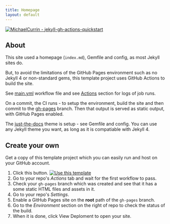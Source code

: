 ```yaml
---
title: Homepage
layout: default
---
```


[![MichaelCurrin - jekyll-gh-actions-quickstart](https://img.shields.io/static/v1?label=MichaelCurrin&message=jekyll-gh-actions-quickstart&color=blue&logo=github)](https://github.com/MichaelCurrin/jekyll-gh-actions-quickstart)


## About

This site used a homepage (`index.md`), Gemfile and config, as most Jekyll sites do.

But, to avoid the limitations of the GitHub Pages environment such as no Jekyll 4 or non-standard gems, this template project uses GitHub Actions to build the site. 

See [main.yml](https://github.com/MichaelCurrin/jekyll-gh-actions-quickstart/blob/main/.github/workflows/main.yml) workflow file and see [Actions](https://github.com/MichaelCurrin/jekyll-gh-actions-quickstart/actions/workflows/main.yml) section for logs of job runs.

On a commit, the CI runs - to setup the environment, build the site and then commit to the [gh-pages](https://github.com/MichaelCurrin/jekyll-gh-actions-quickstart/tree/gh-pages) branch. Then that output is served as static output, with GitHub Pages enabled.

The [just-the-docs](https://pmarsceill.github.io/just-the-docs/) theme is setup - see Gemfile and config. You can use any Jekyll theme you want, as long as it is compatiable with Jekyll 4.


## Create your own

Get a copy of this template project which you can easily run and host on your GitHub account.

1. Click this button. [![Use this template](https://img.shields.io/badge/Generate-Use_this_template-2ea44f)](https://github.com/MichaelCurrin/jekyll-themed-site-quickstart/generate)
1. Go to your repo's _Actions_ tab and wait for the first workflow to pass.
1. Check your `gh-pages` branch which was created and see that it has a some static HTML files and assets in it.
1. Go to your repo's _Settings_.
1. Enable a GitHub Pages site on the **root** path of the `gh-pages` branch.
1. Go to the _Environment_ section on the right of repo to check the status of the build.
1. When it is done, click View Deploment to open your site.
